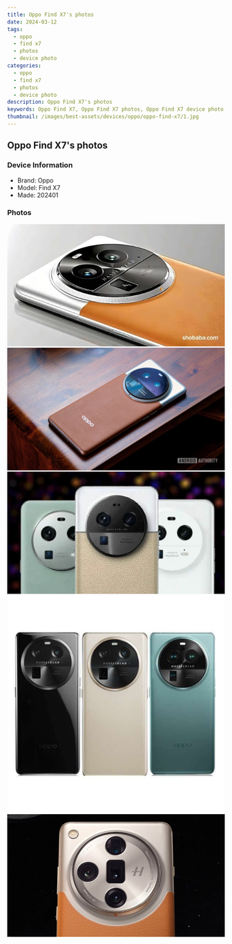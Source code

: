 ```yaml
---
title: Oppo Find X7's photos
date: 2024-03-12
tags: 
  - oppo
  - find x7
  - photos
  - device photo
categories: 
  - oppo
  - find x7
  - photos
  - device photo
description: Oppo Find X7's photos
keywords: Oppo Find X7, Oppo Find X7 photos, Oppo Find X7 device photo
thumbnail: /images/best-assets/devices/oppo/oppo-find-x7/1.jpg
---
```


## Oppo Find X7's photos

### Device Information

- Brand: Oppo
- Model: Find X7
- Made: 202401

### Photos

![/images/best-assets/devices/oppo/oppo-find-x7/1.jpg](/images/best-assets/devices/oppo/oppo-find-x7/1.jpg)
![/images/best-assets/devices/oppo/oppo-find-x7/2.jpg](/images/best-assets/devices/oppo/oppo-find-x7/2.jpg)
![/images/best-assets/devices/oppo/oppo-find-x7/3.jpg](/images/best-assets/devices/oppo/oppo-find-x7/3.jpg)
![/images/best-assets/devices/oppo/oppo-find-x7/4.jpg](/images/best-assets/devices/oppo/oppo-find-x7/4.jpg)
![/images/best-assets/devices/oppo/oppo-find-x7/5.jpg](/images/best-assets/devices/oppo/oppo-find-x7/5.jpg)
